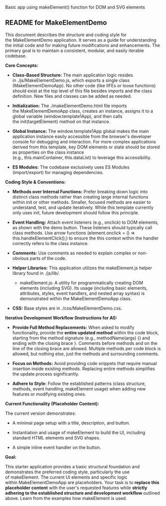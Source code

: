 Basic app using makeElement() function for DOM and SVG elements

## README for MakeElementDemo

This document describes the structure and coding style for the MakeElementDemo application. It serves as a guide for understanding the initial code and for making future modifications and enhancements. The primary goal is to maintain a consistent, modular, and easily iterable codebase.

**Core Concepts:**

-   **Class-Based Structure:** The main application logic resides in ./js/MakeElementDemo.js, which exports a single class (MakeElementDemoApp). No other code (like IIFEs or loose functions) should exist at the top level of this file besides imports and the class definition. New files and classes can be added as needed.
    
-   **Initialization:** The ./makeElementDemo.html file imports the MakeElementDemoApp class, creates an instance, assigns it to a global variable (window.template1App), and then calls the init(targetElement) method on that instance.
    
-   **Global Instance:** The window.template1App global makes the main application instance easily accessible from the browser's developer console for debugging and interaction. For more complex applications derived from this template, key DOM elements or state should be stored as properties on the class instance (e.g., this.mainContainer, this.dataList) to leverage this accessibility.
    
-   **ES Modules:** The codebase exclusively uses ES Modules (import/export) for managing dependencies.
    

**Coding Style & Conventions:**

-   **Methods over Internal Functions:** Prefer breaking down logic into distinct class methods rather than creating large internal functions within init or other methods. Smaller, focused methods are easier to understand, test, and update iteratively. While this template currently only uses init, future development should follow this principle.
    
-   **Event Handling:** Attach event listeners (e.g., onclick) to DOM elements, as shown with the demo button. These listeners should typically call class methods. Use arrow functions (element.onclick = () => this.handleElementClick();) to ensure the this context within the handler correctly refers to the class instance.
    
-   **Comments:** Use comments as needed to explain complex or non-obvious parts of the code.
    
-   **Helper Libraries:** This application utilizes the makeElement.js helper library found in ./js/lib/.
    
    -   makeElement.js: A utility for programmatically creating DOM elements (including SVG). Its usage (including basic elements, attributes, styles, event handlers, and nested array syntax) is demonstrated within the MakeElementDemoApp class.
-   **CSS:** Base styles are in ./css/MakeElementDemo.css.
    

**Iterative Development Workflow (Instructions for AI):**

-   **Provide Full Method Replacements:** When asked to modify functionality, provide the **entire updated method** within the code block, starting from the method signature (e.g., methodName(args) {) and ending with the closing brace }. Comments before methods and on the line of the closing brace are allowed. Multiple methods per code block is allowed, but nothing else, just the methods and surrounding comments.
    
-   **Focus on Methods:** Avoid providing code snippets that require manual insertion inside existing methods. Replacing entire methods simplifies the update process significantly.
    
-   **Adhere to Style:** Follow the established patterns (class structure, methods, event handling, makeElement usage) when adding new features or modifying existing ones.
    

**Current Functionality (Placeholder Content):**

The current version demonstrates:

-   A minimal page setup with a title, description, and button.
    
-   Instantiation and usage of makeElement to build the UI, including standard HTML elements and SVG shapes.
    
-   A simple inline event handler on the button.
    

**Goal:**

This starter application provides a basic structural foundation and demonstrates the preferred coding style, particularly the use of makeElement. The current UI elements and specific logic within MakeElementDemoApp are placeholders. Your task is to **replace this placeholder content** with the user's requested features while **strictly adhering to the established structure and development workflow** outlined above. Learn from the examples how makeElement is used.